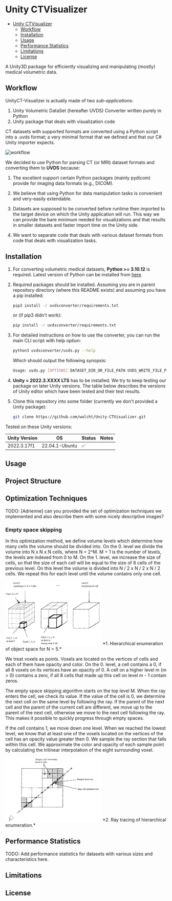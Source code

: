 # Unity CTVisualizer

<!--toc:start-->
- [Unity CTVisualizer](#unity-ctvisualizer)
  - [Workflow](#workflow)
  - [Installation](#installation)
  - [Usage](#usage)
  - [Performance Statistics](#performance-statistics)
  - [Limitations](#limitations)
  - [License](#license)
<!--toc:end-->

A Unity3D package for efficiently visualizing and manipulating (mostly)
medical volumetric data.

## Workflow

UnityCT-Visualizer is actually made of two *sub-applications*:

1. Unity Volumetric DataSet (hereafter UVDS) Converter written purely in Python
1. Unity package that deals with visualization code

CT datasets with supported formats are converted using a Python script into a .uvds
format; a very minimal format that we defined and that our C# Unity importer expects.

![workflow](https://github.com/walcht/Unity-Immersive-Analytics/assets/89390465/b603309f-642f-4978-b999-57a27ebb7e6a)

We decided to use Python for parsing CT (or MRI) dataset formats and converting
them to **UVDS** because:

1. The excellent support certain Python packages (mainly pydicom) provide
for imaging data formats (e.g., DICOM).

1. We believe that using Python for data manipulation tasks is convenient and
very-easily extendable.

1. Datasets are supposed to be converted before runtime then imported to the target
device on which the Unity application will run. This way we can provide the bare
minimum needed for visualizations and that results in smaller datasets and faster
import time on the Unity side.

1. We want to separate code that deals with various dataset formats from code
that deals with visualization tasks.

## Installation

1. For converting volumetric medical datasets, **Python >= 3.10.12** is required.
Latest version of Python can be installed from [here](https://www.python.org/downloads/).
1. Required packages should be installed. Assuming you are in parent repository directory
(where this README exists) and assuming you have a pip installed:

    ```bash
    pip3 install -r uvdsconverter/requirements.txt
    ```

    or (if pip3 didn't work):

    ```bash
    pip install -r uvdsconverter/requirements.txt
    ```

1. For detailed instructions on how to use the converter, you can run the main
CLI script with help option:

    ```bash
    python3 uvdsconverter/uvds.py --help
    ```

    Which should output the following synopsis:

    ```bash
    Usage: uvds.py [OPTIONS] DATASET_DIR_OR_FILE_PATH UVDS_WRITE_FILE_PATH
    ```

1. **Unity = 2022.3.XXXX LTS** has to be installed. We try to keep testing our
package on later Unity versions. The table below describes the versions of
Unity editor which have been tested and their test results.

1. Clone this repository into some folder (currently we don't provided a Unity
package):

    ```bash
    git clone https://github.com/walcht/Unity-CTVisualizer.git
    ```

Tested on these Unity versions:

| Unity Version | OS             | Status | Notes |
|---------------|----------------|--------|-------|
| 2022.3.17f1   | 22.04.1-Ubuntu |:white_check_mark:||

## Usage

## Project Structure

## Optimization Techniques

TODO: [Adrienne] can you provided the set of optimization techniques we implemented
and also describe them with some nicely descriptive images?

### Empty space skipping

In this optimization method, we define volume levels which determine how many cells the volume should be divided into. On the 0. level we divide the volume into N x N x N cells, where N = 2^M. M + 1 is the number of levels, the levels are indexed from 0 to M. On the 1. level, we increase the size of cells, so that the size of each cell will be equal to the size of 8 cells of the previous level. On this level the volume is divided into N / 2 x N / 2 x N / 2 cells. We repeat this for each level until the volume contains only one cell. 

<img src="Documentation/1empty_space_skipping.png" alt="Hierarchical enumeration of object space for N = 5." width="300" height="200">
*1. Hierarchical enumeration of object space for N = 5.*

We treat voxels as points. Voxels are located on the vertices of cells and each of them have opacity and color. On the 0. level, a cell contains a 0, if all 8 voxels on its vertices have an opacity of 0. A cell on a higher level m (m > 0) contains a zero, if all 8 cells that made up this cell on level m - 1 contain zeros.

The empty space skipping algorithm starts on the top level M. When the ray enters the cell, we check its value. If the value of the cell is 0, we determine the next cell on the same level by following the ray. If the parent of the next cell and the parent of the current cell are different, we move up to the parent of the next cell, otherwise we move to the next cell following the ray. This makes it possible to quickly progress through empty spaces. 

If the cell contains 1,  we move down one level. When we reached the lowest level, we know that at least one of the voxels located on the vertices of the cell has an opacity value greater then 0. We sample the ray section that falls within this cell. We approximate the color and opacity of each sample point by calculating the trilinear interpolation of the eight surrounding voxel.

<img src="Documentation/2empty_space_skipping.png" alt="Ray tracing of hierarchical enumeration." width="300" height="200">
*2. Ray tracing of hierarchical enumeration.*

## Performance Statistics

TODO: Add performance statistics for datasets with various sizes and characteristics
here.

## Limitations

## License
